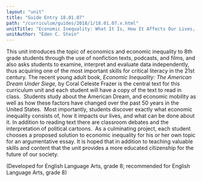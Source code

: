 ```yaml
---
layout: "unit"
title: "Guide Entry 18.01.07"
path: "/curriculum/guides/2018/1/18.01.07.x.html"
unitTitle: "Economic Inequality: What It Is, How It Affects Our Lives, and What We Can Do About It"
unitAuthor: "Eden C. Stein"
---
```

<main>
 <p>
  This unit introduces the topic of economics and economic inequality to 8th grade students through the use of nonfiction texts, podcasts, and films, and also asks students to examine, interpret and evaluate data independently, thus acquiring one of the most important skills for critical literacy in the 21st century. The recent young adult book,
  <em>
   Economic Inequality: The American Dream Under Siege,
  </em>
  by Coral Celeste Frazer is the central text for this curriculum unit and each student will have a copy of the text to read in class.  Students study about the American Dream, and economic mobility as well as how these factors have changed over the past 50 years in the United States.  Most importantly, students discover exactly what economic inequality consists of, how it impacts our lives, and what can be done about it. In addition to reading text there are classroom debates and the interpretation of political cartoons.  As a culminating project, each student chooses a proposed solution to economic inequality for his or her own topic for an argumentative essay. It is hoped that in addition to teaching valuable skills and content that the unit provides a more educated citizenship for the future of our society.
 </p>
 <p>
  (Developed for English Language Arts, grade 8; recommended for English Language Arts, grade 8)
 </p>
</main>
